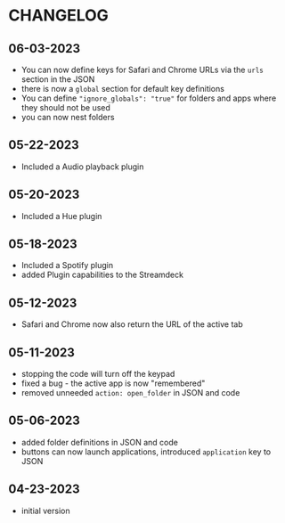 
# CHANGELOG

## 06-03-2023

- You can now define keys for Safari and Chrome URLs via the  `urls` section in the JSON
- there is now a `global` section for default key definitions
- You can define `"ignore_globals": "true"` for folders and apps where they should not be used
- you can now nest folders

## 05-22-2023

- Included a Audio playback plugin

## 05-20-2023

- Included a Hue plugin

## 05-18-2023

- Included a Spotify plugin
- added Plugin capabilities to the Streamdeck

## 05-12-2023

- Safari and Chrome now also return the URL of the active tab

## 05-11-2023

- stopping the code will turn off the keypad
- fixed a bug -  the active app is now "remembered"
- removed unneeded `action: open_folder` in JSON and code
## 05-06-2023

- added folder definitions in JSON and code
- buttons can now launch applications, introduced `application` key to JSON

## 04-23-2023

- initial version
